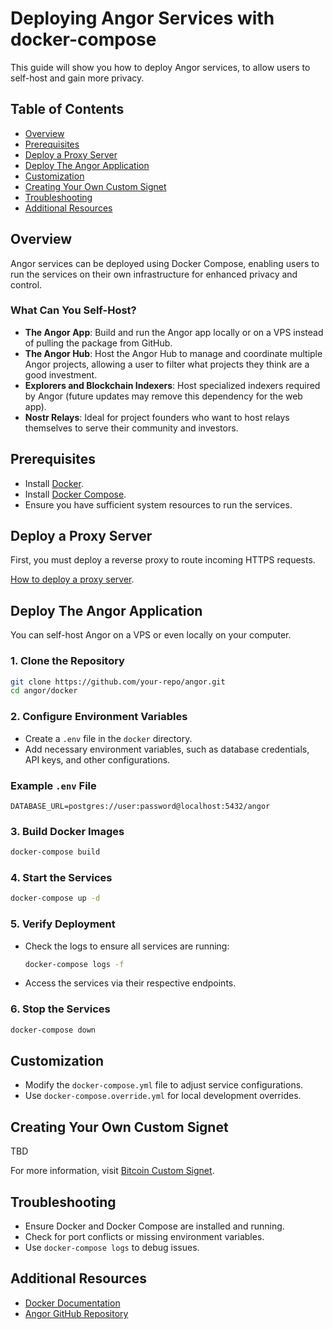 # Deploying Angor Services with docker-compose

This guide will show you how to deploy Angor services, to allow users to self-host and gain more privacy.

## Table of Contents
- [Overview](#overview)
- [Prerequisites](#prerequisites)
- [Deploy a Proxy Server](#deploy-a-proxy-server)
- [Deploy The Angor Application](#deploy-the-angor-application)
- [Customization](#customization)
- [Creating Your Own Custom Signet](#creating-your-own-custom-signet)
- [Troubleshooting](#troubleshooting)
- [Additional Resources](#additional-resources)

## Overview

Angor services can be deployed using Docker Compose, enabling users to run the services on their own infrastructure for enhanced privacy and control.

### What Can You Self-Host?
- **The Angor App**: Build and run the Angor app locally or on a VPS instead of pulling the package from GitHub.
- **The Angor Hub**: Host the Angor Hub to manage and coordinate multiple Angor projects, allowing a user to filter what projects they think are a good investment.
- **Explorers and Blockchain Indexers**: Host specialized indexers required by Angor (future updates may remove this dependency for the web app).
- **Nostr Relays**: Ideal for project founders who want to host relays themselves to serve their community and investors.

## Prerequisites

- Install [Docker](https://www.docker.com/get-started).
- Install [Docker Compose](https://docs.docker.com/compose/install/).
- Ensure you have sufficient system resources to run the services.

## Deploy a Proxy Server

First, you must deploy a reverse proxy to route incoming HTTPS requests.

[How to deploy a proxy server](/proxy/readme.md).

## Deploy The Angor Application

You can self-host Angor on a VPS or even locally on your computer.

### 1. Clone the Repository
```bash
git clone https://github.com/your-repo/angor.git
cd angor/docker
```

### 2. Configure Environment Variables
- Create a `.env` file in the `docker` directory.
- Add necessary environment variables, such as database credentials, API keys, and other configurations.

### Example `.env` File
```env
DATABASE_URL=postgres://user:password@localhost:5432/angor
```

### 3. Build Docker Images
```bash
docker-compose build
```

### 4. Start the Services
```bash
docker-compose up -d
```

### 5. Verify Deployment
- Check the logs to ensure all services are running:
  ```bash
  docker-compose logs -f
  ```
- Access the services via their respective endpoints.

### 6. Stop the Services
```bash
docker-compose down
```

## Customization

- Modify the `docker-compose.yml` file to adjust service configurations.
- Use `docker-compose.override.yml` for local development overrides.

## Creating Your Own Custom Signet

TBD

For more information, visit [Bitcoin Custom Signet](https://github.com/block-core/bitcoin-custom-signet).

## Troubleshooting

- Ensure Docker and Docker Compose are installed and running.
- Check for port conflicts or missing environment variables.
- Use `docker-compose logs` to debug issues.

## Additional Resources

- [Docker Documentation](https://docs.docker.com/)
- [Angor GitHub Repository](https://github.com/your-repo/angor)
